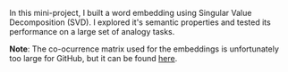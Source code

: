 In this mini-project, I built a word embedding using Singular Value Decomposition (SVD). I explored it's semantic properties and tested its performance on a large set of analogy tasks.

**Note**: The co-ocurrence matrix used for the embeddings is unfortunately too large for GitHub, but it can be found [here](https://web.stanford.edu/class/cs168/co_occur.csv).
